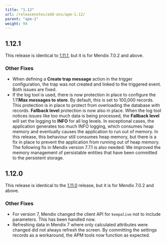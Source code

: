 ```yaml
---
title: "1.12"
url: /releasenotes/add-ons/apm-1.12/
parent: "apm-1"
weight: 94
---
```


## 1.12.1

This release is identical to [1.11.1](/releasenotes/add-ons/apm-1.11/#1.11.1), but it is for Mendix 7.0.2 and above.

### Other Fixes

* When defining a **Create trap message** action in the trigger configuration, the trap was not created and linked to the triggered event. Both issues are fixed.
* If the log tool is used, there is now protection in place to configure the 1.11**Max messages to store**. By default, this is set to 100,000 records. This protection is in place to protect from overloading the database with records. **Fallback level** protection is now also in place. When the log tool notices issues like too much data is being processed, the **Fallback level** will set the logging to **INFO** for all log levels. In exceptional cases, the application generates too much INFO logging, which consumes heap memory and eventually causes the application to run out of memory. In this release, this behaviour still consumes heap memory, but there is a fix in place to prevent the application from running out of heap memory. The following fix in Mendix version 7.7.1 is also needed: We improved the memory management of persistable entities that have been committed to the persistent storage.

## 1.12.0

This release is identical to the [1.11.0](/releasenotes/add-ons/apm-1.11/) release, but it is for Mendix 7.0.2 and above.

### Other Fixes

* For version 7, Mendix changed the client API for `keepalive` not to include parameters. This has been handled now.
* Refreshing data in Mendix 7 where only calculated attributes were changed did not always refresh the screen. By committing the settings records as a workaround, the APM tools now function as expected.
